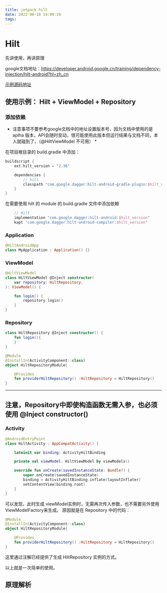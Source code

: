 ```yaml
---
title: jetpack hilt
date: 2022-06-16 14:09:19
tags:
---
```



# Hilt

先讲使用，再讲原理

google文档地址：https://developer.android.google.cn/training/dependency-injection/hilt-android?hl=zh_cn

[示例源码地址](https://github.com/wangchongwei/JetpackLearn/tree/master/app/src/main/java/com/justin/jetpacklearn/hilt)

## 使用示例： Hilt + ViewModel + Repository



### 添加依赖

* 注意事项不要参考google文档中的地址设置版本号，因为文档中使用的是 aplha 版本，API会随时变动，很可能使用此版本但运行结果与文档不同，本人就碰到了，（@HiltViewModel 不可用） *

在项目根目录的 build.gradle 中添加：
```groovy
buildscript {
    ext.hilt_version = "2.36"

    dependencies {
        // hilt
        classpath "com.google.dagger:hilt-android-gradle-plugin:$hilt_version"
    }
}

```

在需要使用 hilt 的 module 的 build.gradle 文件中添加依赖

```groovy
    // Hilt
    implementation "com.google.dagger:hilt-android:$hilt_version"
    kapt "com.google.dagger:hilt-android-compiler:$hilt_version"
```

### Application

```kotlin
@HiltAndroidApp
class MyApplication : Application() {}
```

### ViewModel

```kotlin
@HiltViewModel
class HiltViewModel @Inject constructor(
    var repository: HiltRepository,
): ViewModel() {

    fun login() {
        repository.login()
    }
}
```

### Repository

```kotlin
class HiltRepository @Inject constructor() {
    fun login(){
    }
}

@Module
@InstallIn(ActivityComponent::class)
object HiltRepositoryModule{

    @Provides
    fun providerHiltRepository() :HiltRepository = HiltRepository()
}
```
-----
注意，Repository中即使构造函数无需入参，也必须 使用 @Inject constructor()
-----

### Activity

```kotlin
@AndroidEntryPoint
class HiltActivity : AppCompatActivity() {

    lateinit var binding: ActivityHiltBinding

    private val viewModel: HiltViewModel by viewModels()

    override fun onCreate(savedInstanceState: Bundle?) {
        super.onCreate(savedInstanceState)
        binding = ActivityHiltBinding.inflate(layoutInflater)
        setContentView(binding.root)
    }
}

```

可以发现，此时生成 viewModel实例时，无需再次传入参数，也不需要另外使用ViewModelFactory来生成。
原因就是在 Repository 中的代码：

```kotlin
@Module
@InstallIn(ActivityComponent::class)
object HiltRepositoryModule{

    @Provides
    fun providerHiltRepository() :HiltRepository = HiltRepository()
}
```

这里通过注解已经提供了生成 HiltRepository 实例的方式。

以上就是一次简单的使用。

## 原理解析